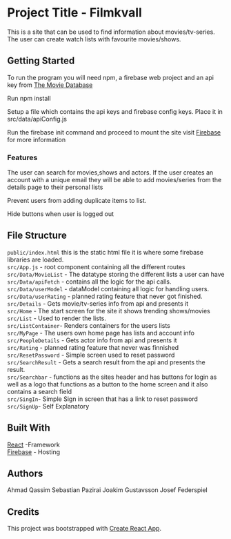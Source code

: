 # Project Title - Filmkvall
This is a site that can be used to find information about movies/tv-series. 
The user can create watch lists with favourite movies/shows.
## Getting Started 
To run the program you will need npm, a firebase web project and an api key from [The Movie Database](https://www.themoviedb.org/)

Run npm install 

Setup a file which contains the api keys and firebase config keys.
Place it in src/data/apiConfig.js 

Run the firebase init command and proceed to mount the site visit [Firebase](https://firebase.google.com/docs/hosting/) for more information

### Features <br/>
The user can search for movies,shows and actors.
If the user creates an account with a unique email they will be able to add 
movies/series from the details page to their personal lists<br/>

Prevent users from adding duplicate items to list. <br/>

Hide buttons when user is logged out <br/>

## File Structure <br>
`public/index.html` this is the static html file it is where some firebase libraries are loaded. <br>
`src/App.js` - root component containing all the different routes<br>
`src/Data/MovieList` - The datatype storing the different lists a user can have<br>
`src/Data/apiFetch` - contains all the logic for the api calls.<br>
`src/Data/userModel` - dataModel containing all logic for handling users.<br>
`src/Data/userRating` - planned rating feature that never got finished. 
`src/Details` - Gets movie/tv-series info from api and presents it <br>
`src/Home` - The start screen for the site it shows trending shows/movies<br>
`src/List` - Used to render the lists.<br>
`src/ListContainer`- Renders containers for the users lists<br>
`src/MyPage` - The users own home page has lists and account info<br>
`src/PeopleDetails` - Gets actor info from api and presents it <br>
`src/Rating` - planned rating feature that never was finnished
`src/ResetPassword` - Simple screen used to reset password<br>
`src/SearchResult` - Gets a search result from the api and presents the result. <br>
`src/Searchbar` - functions as the sites header and has buttons for login as well as a logo that functions as a button to the home screen and it also contains a search field <br>
`src/SingIn`- Simple Sign in screen that has a link to reset password<br>
`src/SignUp`- Self Explanatory <br>

## Built With
[React](https://reactjs.org/) -Framework <br/>
[Firebase](https://firebase.google.com/docs/hosting/) - Hosting

## Authors
Ahmad Qassim
Sebastian Pazirai
Joakim Gustavsson
Josef Federspiel

## Credits

This project was bootstrapped with [Create React App](https://github.com/facebookincubator/create-react-app).
